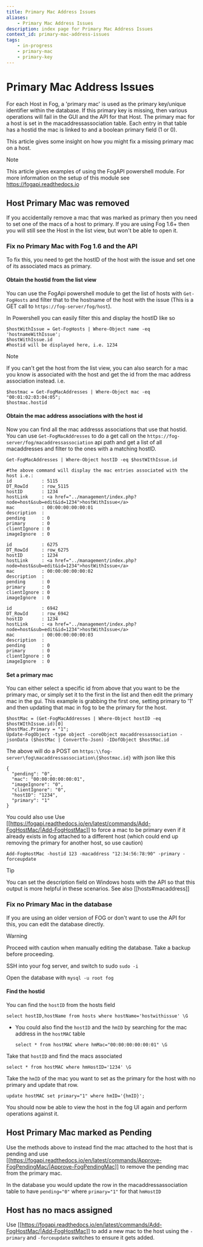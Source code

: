 ```yaml
---
title: Primary Mac Address Issues
aliases:
    - Primary Mac Address Issues
description: index page for Primary Mac Address Issues
context_id: primary-mac-address-issues
tags:
    - in-progress
    - primary-mac
    - primary-key
---
```


# Primary Mac Address Issues

For each Host in Fog, a 'primary mac' is used as the primary key/unique identifier within the database.
If this primary key is missing, then various operations will fail in the GUI and the API for that Host.
The primary mac for a host is set in the macaddressassociation table. Each entry in that table has a hostid the mac is linked to and a boolean primary field (1 or 0). 

This article gives some insight on how you might fix a missing primary mac on a host.

>[!note]
>This article gives examples of using the FogAPI powershell module. For more information on the setup of this module see https://fogapi.readthedocs.io

## Host Primary Mac was removed

If you accidentally remove a mac that was marked as primary then you need to set one of the macs of a host to primary.
If you are using Fog 1.6+ then you will still see the Host in the list view, but won't be able to open it.

### Fix no Primary Mac with Fog 1.6 and the API

To fix this, you need to get the hostID of the host with the issue and set one of its associated macs as primary. 

#### Obtain the hostid from the list view

You can use the FogApi powershell module to get the list of hosts with `Get-FogHosts` and filter that to the hostname of the host with the issue (This is a GET call to `https://fog-server/fog/host`).

In Powershell you can easily filter this and display the hostID like so 

```
$hostWithIssue = Get-FogHosts | Where-Object name -eq 'hostnameWithIssue'; 
$hostWithIssue.id
#hostid will be displayed here, i.e. 1234
```

>[!note]
>If you can't get the host from the list view, you can also search for a mac you know is associated with the host and get the id from 
>the mac address association instead. i.e. 
>```
>$hostmac = Get-FogMacAddresses | Where-Object mac -eq "00:01:02:03:04:05";
>$hostmac.hostid
>```

#### Obtain the mac address associations with the host id

Now you can find all the mac addresss associations that use that hostid. You can use `Get-FogMacAddresses` to do a get call on the `https://fog-server/fog/macaddressassociation` api path and get a list of all macaddresses and filter to the ones with a matching hostID.

```
Get-FogMacAddresses | Where-Object hostID -eq $hostWIthIssue.id
```

```
#the above command will display the mac entries associated with the host i.e.:
id           : 5115
DT_RowId     : row_5115
hostID       : 1234
hostLink     : <a href="../management/index.php?node=host&sub=edit&id=1234">hostWithIssue</a>
mac          : 00:00:00:00:00:01
description  : 
pending      : 0
primary      : 0
clientIgnore : 0
imageIgnore  : 0

id           : 6275
DT_RowId     : row_6275
hostID       : 1234
hostLink     : <a href="../management/index.php?node=host&sub=edit&id=1234">hostWithIssue</a>
mac          : 00:00:00:00:00:02
description  : 
pending      : 0
primary      : 0
clientIgnore : 0
imageIgnore  : 0

id           : 6942
DT_RowId     : row_6942
hostID       : 1234
hostLink     : <a href="../management/index.php?node=host&sub=edit&id=1234">hostWithIssue</a>
mac          : 00:00:00:00:00:03
description  : 
pending      : 0
primary      : 0
clientIgnore : 0
imageIgnore  : 0
```

#### Set a primary mac

You can either select a specific id from above that you want to be the primary mac, or simply set it to the first in the list and then edit the primary mac in the gui. This example is grabbing the first one, setting primary to '1' and then updating that mac in fog to be the primary for the host.

```
$hostMac = (Get-FogMacAddresses | Where-Object hostID -eq $hostWIthIssue.id)[0]
$hostMac.Primary = "1";
Update-FogObject -type object -coreObject macaddressassociation -jsonData ($hostMac | ConvertTo-Json) -IDofObject $hostMac.id
```

The above will do a POST on `https:\\fog-server\fog\macaddressassociation\{$hostmac.id}` with json like this

```
{
  "pending": "0",
  "mac": "00:00:00:00:00:01",
  "imageIgnore": "0",
  "clientIgnore": "0",
  "hostID": "1234",
  "primary": "1"
}
```

You could also use Use [[https://fogapi.readthedocs.io/en/latest/commands/Add-FogHostMac/|Add-FogHostMac]] to force a mac to be primary even if it already exists in fog attached to a different host (which could end up removing the primary for another host, so use caution)

```
Add-FogHostMac -hostid 123 -macaddress "12:34:56:78:90" -primary -forceupdate
```

>[!tip]
>You can set the description field on Windows hosts with the API so that this output is more helpful in these scenarios. See also
>[[hosts#macaddress]]

### Fix no Primary Mac in the database

If you are using an older version of FOG or don't want to use the API for this, you can edit the database directly.

>[!warning]
>Proceed with caution when manually editing the database. Take a backup before proceeding.

SSH into your fog server, and switch to sudo `sudo -i`

Open the database with `mysql -u root fog`

#### Find the hostid

You can find the `hostID` from the hosts field 

```
select hostID,hostName from hosts where hostName='hostwithissue' \G
```

* You could also find the `hostID` and the `hmID` by searching for the mac address in the `hostMAC` table

    ```
    select * from hostMAC where hmMac="00:00:00:00:00:01" \G
    ```

Take that `hostID` and find the macs associated

```
select * from hostMAC where hmHostID='1234' \G
```

Take the `hmID` of the mac you want to set as the primary for the host with no primary and update that row.

```
update hostMAC set primary="1" where hmID='{hmID}';
```

You should now be able to view the host in the fog UI again and perform operations against it.

## Host Primary Mac marked as Pending

Use the methods above to instead find the mac attached to the host that is pending and use [[https://fogapi.readthedocs.io/en/latest/commands/Approve-FogPendingMac/|Approve-FogPendingMac]] to remove the pending mac from the primary mac.

In the database you would update the row in the macaddressassociation table to have `pending="0"` where `primary="1"` for that `hmHostID`

## Host has no macs assigned

Use [[https://fogapi.readthedocs.io/en/latest/commands/Add-FogHostMac/|Add-FogHostMac]] to add a new mac to the host using the `-primary` and `-forceupdate` switches to ensure it gets added.
